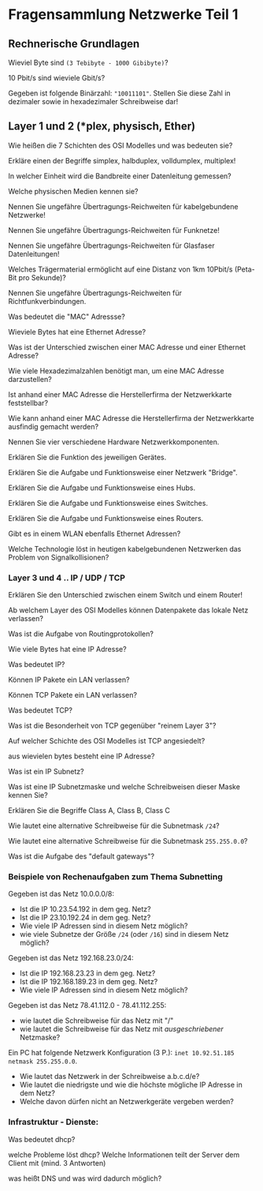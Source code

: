 # Fragensammlung Netzwerke Teil 1

## Rechnerische Grundlagen

Wieviel Byte sind `(3 Tebibyte - 1000 Gibibyte)`?

10 Pbit/s sind wieviele Gbit/s?

Gegeben ist folgende Binärzahl: `"10011101"`. Stellen Sie diese Zahl in dezimaler sowie in hexadezimaler Schreibweise dar!

## Layer 1 und 2 (\*plex, physisch, Ether)

Wie heißen die 7 Schichten des OSI Modelles und was bedeuten sie?

Erkläre einen der Begriffe simplex, halbduplex, volldumplex, multiplex!

In welcher Einheit wird die Bandbreite einer Datenleitung gemessen?

Welche physischen Medien kennen sie?  

Nennen Sie ungefähre Übertragungs-Reichweiten für kabelgebundene Netzwerke!

Nennen Sie ungefähre Übertragungs-Reichweiten für Funknetze!

Nennen Sie ungefähre Übertragungs-Reichweiten für Glasfaser Datenleitungen!

Welches Trägermaterial ermöglicht auf eine Distanz von 1km 10Pbit/s (Peta-Bit pro Sekunde)?

Nennen Sie ungefähre Übertragungs-Reichweiten für Richtfunkverbindungen.

Was bedeutet die "MAC" Adressse?

Wieviele Bytes hat eine Ethernet Adresse?

Was ist der Unterschied zwischen einer MAC Adresse und einer Ethernet Adresse?

Wie viele Hexadezimalzahlen benötigt man, um eine MAC Adresse darzustellen?

Ist anhand einer MAC Adresse die Herstellerfirma der Netzwerkkarte feststellbar?

Wie kann anhand einer MAC Adresse die Herstellerfirma der Netzwerkkarte ausfindig gemacht werden?

Nennen Sie vier verschiedene Hardware Netzwerkkomponenten.

Erklären Sie die Funktion des jeweiligen Gerätes.  

Erklären Sie die Aufgabe und Funktionsweise einer Netzwerk "Bridge".

Erklären Sie die Aufgabe und Funktionsweise eines Hubs.

Erklären Sie die Aufgabe und Funktionsweise eines Switches.

Erklären Sie die Aufgabe und Funktionsweise eines Routers.

Gibt es in einem WLAN ebenfalls Ethernet Adressen?

Welche Technologie löst in heutigen kabelgebundenen Netzwerken das Problem von Signalkollisionen?

### Layer 3 und 4 .. IP / UDP / TCP

Erklären Sie den Unterschied zwischen einem Switch und einem Router!

Ab welchem Layer des OSI Modelles können Datenpakete das lokale Netz verlassen?

Was ist die Aufgabe von Routingprotokollen?

Wie viele Bytes hat eine IP Adresse?

Was bedeutet IP?

Können IP Pakete ein LAN verlassen?

Können TCP Pakete ein LAN verlassen?

Was bedeutet TCP?

Was ist die Besonderheit von TCP gegenüber "reinem Layer 3"?

Auf welcher Schichte des OSI Modelles ist TCP angesiedelt?

aus wievielen bytes besteht eine IP Adresse?

Was ist ein IP Subnetz?

Was ist eine IP Subnetzmaske und welche Schreibweisen dieser Maske kennen Sie?

Erklären Sie die Begriffe Class A, Class B, Class C

Wie lautet eine alternative Schreibweise für die Subnetmask `/24`?

Wie lautet eine alternative Schreibweise für die Subnetmask `255.255.0.0`?

Was ist die Aufgabe des "default gateways"?

### Beispiele von Rechenaufgaben zum Thema Subnetting

Gegeben ist das Netz 10.0.0.0/8:

- Ist die IP 10.23.54.192 in dem geg. Netz?
- Ist die IP 23.10.192.24 in dem geg. Netz?
- Wie viele IP Adressen sind in diesem Netz möglich?
- wie viele Subnetze der Größe `/24` (oder `/16`) sind in diesem Netz möglich?

Gegeben ist das Netz 192.168.23.0/24:

- Ist die IP 192.168.23.23 in dem geg. Netz?
- Ist die IP 192.168.189.23 in dem geg. Netz?
- Wie viele IP Adressen sind in diesem Netz möglich?

Gegeben ist das Netz 78.41.112.0 - 78.41.112.255:

- wie lautet die Schreibweise für das Netz mit "/"
- wie lautet die Schreibweise für das Netz mit *ausgeschriebener* Netzmaske?

Ein PC hat folgende Netzwerk Konfiguration (3 P.):
`inet 10.92.51.185 netmask 255.255.0.0`.

- Wie lautet das Netzwerk in der Schreibweise a.b.c.d/e?
- Wie lautet die niedrigste und wie die höchste mögliche IP Adresse in dem Netz?
- Welche davon dürfen nicht an Netzwerkgeräte vergeben werden?

### Infrastruktur - Dienste:

Was bedeutet dhcp?

welche Probleme löst dhcp? Welche Informationen teilt der Server dem Client mit (mind. 3 Antworten)

was heißt DNS und was wird dadurch möglich?
